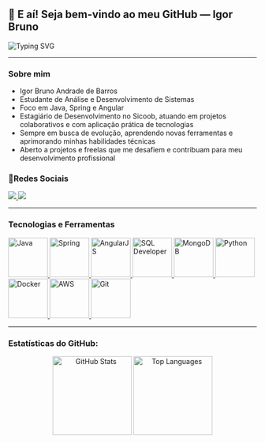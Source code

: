 ## 👋 E aí! Seja bem-vindo ao meu GitHub — Igor Bruno
<img src="https://readme-typing-svg.demolab.com?font=Fira+Code&duration=3000&pause=1000&color=00F7FF&center=true&vCenter=true&width=700&lines=Java+%7C+Python+%7C+Angular+%7C+MySql+%7C+NoSql+%7C+Git;Sempre+aprendendo+e+evoluindo!" alt="Typing SVG" />

---

### Sobre mim

-  Igor Bruno Andrade de Barros
-  Estudante de Análise e Desenvolvimento de Sistemas
-  Foco em Java, Spring e Angular
-  Estagiário de Desenvolvimento no Sicoob, atuando em projetos colaborativos e com aplicação prática de tecnologias
-  Sempre em busca de evolução, aprendendo novas ferramentas e aprimorando minhas habilidades técnicas
-  Aberto a projetos e freelas que me desafiem e contribuam para meu desenvolvimento profissional

### 💬Redes Sociais
<a href="https://www.linkedin.com/in/igor-bruno-andrade" target="_blank">
  <img src="https://img.shields.io/badge/-LinkedIn-%230077B5?style=for-the-badge&logo=linkedin&logoColor=white" target="_blank">
</a>
<a href="https://www.instagram.com/igor_.dtr/" target="_blank">
  <img src="https://img.shields.io/badge/-Instagram-%23E4405F?style=for-the-badge&logo=instagram&logoColor=white" target="_blank">
</a>

---
### Tecnologias e Ferramentas
<p align="left">
  <a href="https://www.java.com" target="_blank" rel="noreferrer">
    <img src="https://cdn.jsdelivr.net/gh/devicons/devicon@latest/icons/java/java-original.svg" alt="Java" width="80" height="80"/>
  </a>
  <a href="https://spring.io/" target="_blank" rel="noreferrer">
    <img src="https://cdn.jsdelivr.net/gh/devicons/devicon@latest/icons/spring/spring-original.svg" alt="Spring" width="80" height="80"/>
  </a>
    <a href="https://angularjs.org" target="_blank" rel="noreferrer">
    <img src="https://cdn.jsdelivr.net/gh/devicons/devicon@latest/icons/angularjs/angularjs-plain.svg" alt="AngularJS" width="80" height="80"/>
  </a>
  <a href="https://www.oracle.com/database/sqldeveloper/" target="_blank" rel="noreferrer">
    <img src="https://cdn.jsdelivr.net/gh/devicons/devicon@latest/icons/sqldeveloper/sqldeveloper-original.svg" alt="SQL Developer" width="80" height="80"/>
  </a>
    <a href="https://www.mongodb.com/" target="_blank" rel="noreferrer">
    <img src="https://cdn.jsdelivr.net/gh/devicons/devicon@latest/icons/mongodb/mongodb-original.svg" alt="MongoDB" width="80" height="80"/>
  </a>
  <a href="https://www.python.org" target="_blank" rel="noreferrer">
    <img src="https://cdn.jsdelivr.net/gh/devicons/devicon@latest/icons/python/python-original.svg" alt="Python" width="80" height="80"/>
  </a>
  <a href="https://www.docker.com/" target="_blank" rel="noreferrer">
    <img src="https://cdn.jsdelivr.net/gh/devicons/devicon@latest/icons/docker/docker-original.svg" alt="Docker" width="80" height="80"/>
  </a>
  <a href="https://aws.amazon.com" target="_blank" rel="noreferrer">
    <img src="https://cdn.jsdelivr.net/gh/devicons/devicon@latest/icons/amazonwebservices/amazonwebservices-original-wordmark.svg" alt="AWS" width="80" height="80"/>
  </a>
  <a href="https://git-scm.com/" target="_blank" rel="noreferrer">
    <img src="https://cdn.jsdelivr.net/gh/devicons/devicon@latest/icons/git/git-original.svg" alt="Git" width="80" height="80"/>
  </a>
</p>

---

### Estatísticas do GitHub:

<div align="center">
  <img 
    src="https://github-readme-stats.vercel.app/api?username=dilluter&show_icons=true&include_all_commits=true&count_private=true&bg_color=0d1117&title_color=58A6FF&icon_color=58A6FF&text_color=C9D1D9&border_color=30363d&ring_color=58A6FF"
    alt="GitHub Stats"
    height="160"
  />
  <img 
    src="https://github-readme-stats.vercel.app/api/top-langs/?username=dilluter&layout=compact&langs_count=8&bg_color=0d1117&title_color=58A6FF&text_color=C9D1D9&border_color=30363d"
    alt="Top Languages"
    height="160"
  />
</div>

</div>



